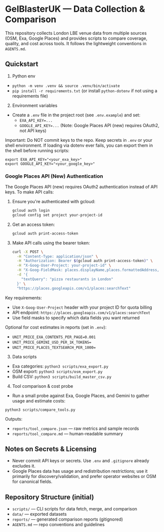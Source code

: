 # GelBlasterUK — Data Collection & Comparison

This repository collects London LBE venue data from multiple sources (OSM, Exa, Google Places) and provides scripts to compare coverage, quality, and cost across tools. It follows the lightweight conventions in `AGENTS.md`.

## Quickstart

1) Python env
- `python -m venv .venv && source .venv/bin/activate`
- `pip install -r requirements.txt` (or install `python-dotenv` if not using a requirements file)

2) Environment variables
- Create a `.env` file in the project root (see `.env.example`) and set:
  - `EXA_API_KEY=...`
  - `GOOGLE_API_KEY=...` (Note: Google Places API (new) requires OAuth2, not API keys)

Important: Do NOT commit keys to the repo. Keep secrets in `.env` or your shell environment. If loading via dotenv ever fails, you can export them in the shell before running scripts:

```
export EXA_API_KEY="<your_exa_key>"
export GOOGLE_API_KEY="<your_google_key>"
```

### Google Places API (New) Authentication
The Google Places API (new) requires OAuth2 authentication instead of API keys. To make API calls:

1. Ensure you're authenticated with gcloud:
   ```bash
   gcloud auth login
   gcloud config set project your-project-id
   ```

2. Get an access token:
   ```bash
   gcloud auth print-access-token
   ```

3. Make API calls using the bearer token:
   ```bash
   curl -X POST \
     -H "Content-Type: application/json" \
     -H "Authorization: Bearer $(gcloud auth print-access-token)" \
     -H "X-Goog-User-Project: your-project-id" \
     -H "X-Goog-FieldMask: places.displayName,places.formattedAddress,places.priceLevel" \
     -d '{
       "textQuery": "pizza restaurants in London"
     }' \
     "https://places.googleapis.com/v1/places:searchText"
   ```

Key requirements:
- Use `X-Goog-User-Project` header with your project ID for quota billing
- API endpoint: `https://places.googleapis.com/v1/places:searchText`
- Use field masks to specify which data fields you want returned

Optional for cost estimates in reports (set in `.env`):
- `UNIT_PRICE_EXA_CONTENTS_PER_PAGE=0.001`
- `UNIT_PRICE_GEMINI_USD_PER_1K_TOKENS=`
- `UNIT_PRICE_PLACES_TEXTSEARCH_PER_1000=`

3) Data scripts
- Exa categories: `python3 scripts/exa_export.py`
- OSM export: `python3 scripts/osm_export.py`
- Build CSV: `python3 scripts/build_master_csv.py`

4) Tool comparison & cost probe
- Run a small probe against Exa, Google Places, and Gemini to gather usage and estimate costs:

```
python3 scripts/compare_tools.py
```

Outputs:
- `reports/tool_compare.json` — raw metrics and sample records
- `reports/tool_compare.md` — human-readable summary

## Notes on Secrets & Licensing
- Never commit API keys or secrets. Use `.env` and `.gitignore` already excludes it.
- Google Places data has usage and redistribution restrictions; use it primarily for discovery/validation, and prefer operator websites or OSM for canonical fields.

## Repository Structure (initial)
- `scripts/` — CLI scripts for data fetch, merge, and comparison
- `data/` — exported datasets
- `reports/` — generated comparison reports (gitignored)
- `AGENTS.md` — repo conventions and guidelines

